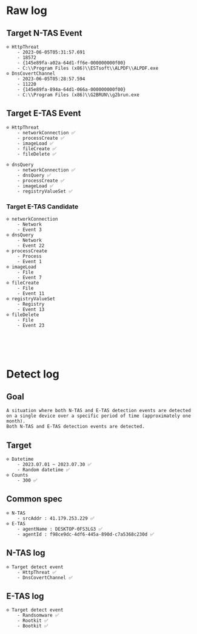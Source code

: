# Raw log
## Target N-TAS Event
    ⊙ HttpThreat
        - 2023-06-05T05:31:57.691
        - 18572
        - {145e89fa-a02a-64d1-ff6e-000000000f00}
        - C:\\Program Files (x86)\\ESTsoft\\ALPDF\\ALPDF.exe
    ⊙ DnsCovertChannel
        - 2023-06-05T05:28:57.594
        - 11220
        - {145e89fa-894a-64d1-066a-000000000f00}
        - C:\\Program Files (x86)\\G2BRUN\\g2brun.exe

## Target E-TAS Event
    ⊙ HttpThreat
        - networkConnection ✅
        - processCreate ✅
        - imageLoad ✅
        - fileCreate ✅
        - fileDelete ✅
        
    ⊙ dnsQuery
        - networkConnection ✅
        - dnsQuery ✅
        - processCreate ✅
        - imageLoad ✅
        - registryValueSet ✅

### Target E-TAS Candidate
    ⊙ networkConnection
        - Network
        - Event 3
    ⊙ dnsQuery
        - Network
        - Event 22
    ⊙ processCreate
        - Process
        - Event 1
    ⊙ imageLoad
        - File
        - Event 7
    ⊙ fileCreate
        - File
        - Event 11
    ⊙ registryValueSet
        - Registry
        - Event 13
    ⊙ fileDelete
        - File
        - Event 23
<br/><br/><br/>


# Detect log
## Goal
    A situation where both N-TAS and E-TAS detection events are detected
    on a single device over a specific period of time (approximately one month).
    Both N-TAS and E-TAS detection events are detected.
## Target
    ⊙ Datetime
        - 2023.07.01 ~ 2023.07.30 ✅
        - Random datetime ✅
    ⊙ Counts
        - 300 ✅
## Common spec
    ⊙ N-TAS
        - srcAddr : 41.179.253.229 ✅
    ⊙ E-TAS
        - agentName : DESKTOP-0FS3LG3 ✅
        - agentId : f98ce9dc-4df6-445a-890d-c7a5368c230d ✅
## N-TAS log
    ⊙ Target detect event
        - HttpThreat ✅
        - DnsCovertChannel ✅
## E-TAS log
    ⊙ Target detect event
        - Randsomware ✅
        - Rootkit ✅
        - Bootkit ✅
